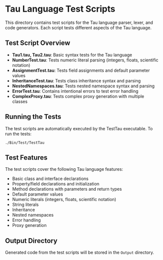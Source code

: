 # Tau Language Test Scripts

This directory contains test scripts for the Tau language parser, lexer, and code generators. Each script tests different aspects of the Tau language.

## Test Script Overview

- **Tau1.tau, Tau2.tau**: Basic syntax tests for the Tau language
- **NumberTest.tau**: Tests numeric literal parsing (integers, floats, scientific notation)
- **AssignmentTest.tau**: Tests field assignments and default parameter values
- **InheritanceTest.tau**: Tests class inheritance syntax and parsing
- **NestedNamespaces.tau**: Tests nested namespace syntax and parsing
- **ErrorTest.tau**: Contains intentional errors to test error handling
- **ComplexProxy.tau**: Tests complex proxy generation with multiple classes

## Running the Tests

The test scripts are automatically executed by the TestTau executable. To run the tests:

```
./Bin/Test/TestTau
```

## Test Features

The test scripts cover the following Tau language features:

- Basic class and interface declarations
- Property/field declarations and initialization
- Method declarations with parameters and return types
- Default parameter values
- Numeric literals (integers, floats, scientific notation)
- String literals
- Inheritance 
- Nested namespaces
- Error handling
- Proxy generation

## Output Directory

Generated code from the test scripts will be stored in the `Output` directory.